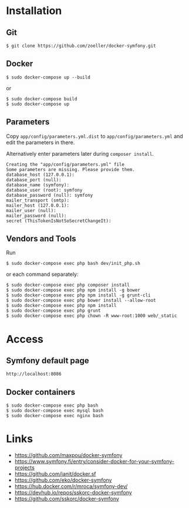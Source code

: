 # Installation

## Git

```
$ git clone https://github.com/zoeller/docker-symfony.git
```

## Docker

```
$ sudo docker-compose up --build
```

or

```
$ sudo docker-compose build
$ sudo docker-compose up
```

## Parameters

Copy ```app/config/parameters.yml.dist``` to ```app/config/parameters.yml``` and edit the parameters in there.

Alternatively enter parameters later during ```composer install```.

```
Creating the "app/config/parameters.yml" file
Some parameters are missing. Please provide them.
database_host (127.0.0.1): 
database_port (null): 
database_name (symfony): 
database_user (root): symfony
database_password (null): symfony
mailer_transport (smtp): 
mailer_host (127.0.0.1): 
mailer_user (null): 
mailer_password (null): 
secret (ThisTokenIsNotSoSecretChangeIt): 
```

## Vendors and Tools

Run

```
$ sudo docker-compose exec php bash dev/init_php.sh
```

or each command separately:

```
$ sudo docker-compose exec php composer install
$ sudo docker-compose exec php npm install -g bower
$ sudo docker-compose exec php npm install -g grunt-cli
$ sudo docker-compose exec php bower install --allow-root
$ sudo docker-compose exec php npm install
$ sudo docker-compose exec php grunt
$ sudo docker-compose exec php chown -R www-root:1000 web/_static
```

# Access

## Symfony default page


```
http://localhost:8086
```

## Docker containers
```
$ sudo docker-compose exec php bash
$ sudo docker-compose exec mysql bash
$ sudo docker-compose exec nginx bash
```

# Links

* https://github.com/maxpou/docker-symfony
* https://www.symfony.fi/entry/consider-docker-for-your-symfony-projects
* https://github.com/janit/docker.sf
* https://github.com/eko/docker-symfony
* https://hub.docker.com/r/mroca/symfony-dev/
* https://devhub.io/repos/sskorc-docker-symfony
* https://github.com/sskorc/docker-symfony

